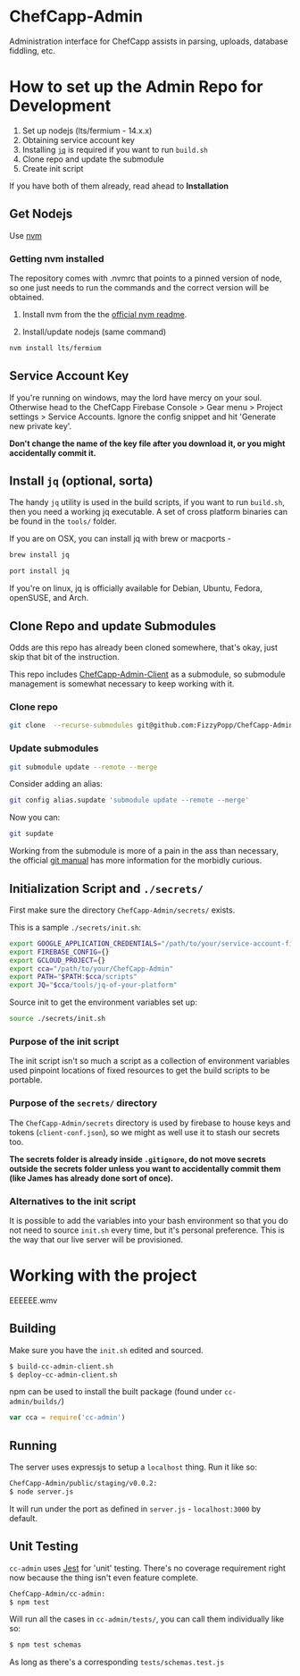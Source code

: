 # ChefCapp-Admin

Administration interface for ChefCapp assists in parsing, uploads, database fiddling, etc.

# How to set up the Admin Repo for Development

1. Set up nodejs (lts/fermium - 14.x.x)
1. Obtaining service account key
1. Installing [`jq`](https://stedolan.github.io/jq/) is required if you want to run `build.sh`
1. Clone repo and update the submodule
1. Create init script


If you have both of them already, read ahead to **Installation**

## Get Nodejs

Use [nvm](https://github.com/nvm-sh/nvm#installing-and-updating)

### Getting nvm installed

The repository comes with .nvmrc that points to a pinned version of node, so one just needs to run the commands and the correct version will be obtained.

1. Install nvm from the the [official nvm readme](https://github.com/nvm-sh/nvm#installing-and-updating).

2. Install/update nodejs (same command)

``` sh
nvm install lts/fermium
```

## Service Account Key 

If you're running on windows, may the lord have mercy on your soul. Otherwise head to the ChefCapp Firebase Console > Gear menu > Project settings > Service Accounts. Ignore the config snippet and hit 'Generate new private key'.

**Don't change the name of the key file after you download it, or you might accidentally commit it.**

## Install `jq` (optional, sorta)

The handy `jq` utility is used in the build scripts, if you want to run `build.sh`, then you need a working jq executable. A set of cross platform binaries can be found in the `tools/` folder.

If you are on OSX, you can install jq with brew or macports -

``` sh
brew install jq
```

``` sh
port install jq
```

If you're on linux, jq is officially available for Debian, Ubuntu, Fedora, openSUSE, and Arch.

## Clone Repo and update Submodules

Odds are this repo has already been cloned somewhere, that's okay, just skip that bit of the instruction.

This repo includes [ChefCapp-Admin-Client](https://github.com/FizzyPopp/ChefCapp-Admin-Client) as a submodule, so submodule management is somewhat necessary to keep working with it.

### Clone repo 

``` sh
git clone  --recurse-submodules git@github.com:FizzyPopp/ChefCapp-Admin.git
```

### Update submodules 

``` sh
git submodule update --remote --merge
```

Consider adding an alias:

``` sh
git config alias.supdate 'submodule update --remote --merge'
```

Now you can:

``` sh
git supdate
```

Working from the submodule is more of a pain in the ass than necessary, the official [git manual](https://git-scm.com/book/en/v2/Git-Tools-Submodules) has more information for the morbidly curious.

## Initialization Script and `./secrets/`

First make sure the directory `ChefCapp-Admin/secrets/` exists.

This is a sample `./secrets/init.sh`:

``` sh
export GOOGLE_APPLICATION_CREDENTIALS="/path/to/your/service-account-file.json"
export FIREBASE_CONFIG={}
export GCLOUD_PROJECT={}
export cca="/path/to/your/ChefCapp-Admin"
export PATH="$PATH:$cca/scripts"
export JQ="$cca/tools/jq-of-your-platform"
```

Source init to get the environment variables set up:

``` sh
source ./secrets/init.sh
```

### Purpose of the init script

The init script isn't so much a script as a collection of environment variables used pinpoint locations of fixed resources to get the build scripts to be portable.

### Purpose of the `secrets/` directory

The `ChefCapp-Admin/secrets` directory is used by firebase to house keys and tokens (`client-conf.json`), so we might as well use it to stash our secrets too.

**The secrets folder is already inside `.gitignore`, do not move secrets outside the secrets folder unless you want to accidentally commit them (like James has already done sort of once).**

### Alternatives to the init script

It is possible to add the variables into your bash environment so that you do not need to source `init.sh` every time, but it's personal preference. This is the way that our live server will be provisioned.


# Working with the project

EEEEEE.wmv

## Building

Make sure you have the `init.sh` edited and sourced.

``` sh
$ build-cc-admin-client.sh
$ deploy-cc-admin-client.sh
```

npm can be used to install the built package (found under `cc-admin/builds/`)

``` javascript
var cca = require('cc-admin')
```

## Running

The server uses expressjs to setup a `localhost` thing. Run it like so:

``` sh
ChefCapp-Admin/public/staging/v0.0.2:
$ node server.js
```

It will run under the port as defined in `server.js` - `localhost:3000` by default.


## Unit Testing

`cc-admin` uses [Jest](https://jestjs.io/) for 'unit' testing. There's no coverage requirement right now because the thing isn't even feature complete.

``` sh
ChefCapp-Admin/cc-admin:
$ npm test
```

Will run all the cases in `cc-admin/tests/`, you can call them individually like so:


``` sh
$ npm test schemas
```

As long as there's a corresponding `tests/schemas.test.js`
